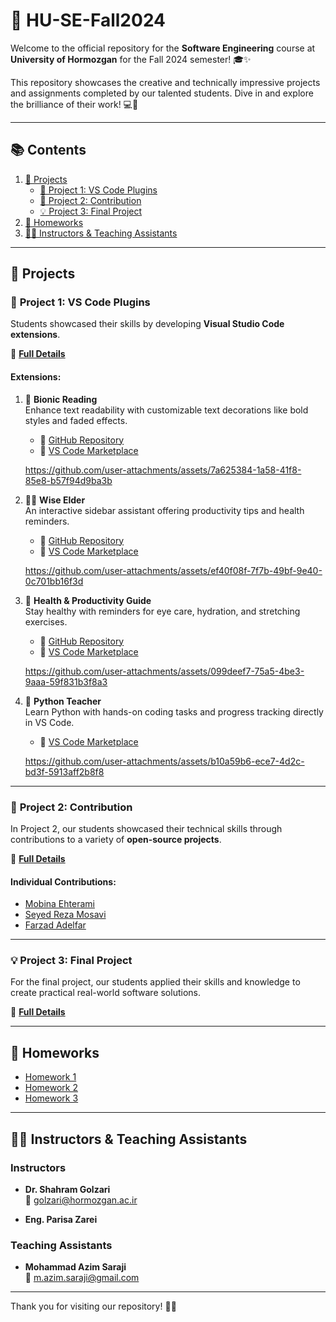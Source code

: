 # 🌟 **HU-SE-Fall2024**

Welcome to the official repository for the **Software Engineering** course at **University of Hormozgan** for the Fall 2024 semester! 🎓✨  

This repository showcases the creative and technically impressive projects and assignments completed by our talented students. Dive in and explore the brilliance of their work! 💻🚀  

---

## 📚 **Contents**

1. [🚀 Projects](#-projects)
   - [🎨 Project 1: VS Code Plugins](#-project-1-vs-code-plugins)
   - [🤝 Project 2: Contribution](#-project-2-contribution)
   - [💡 Project 3: Final Project](#-project-3-final-project)
2. [📂 Homeworks](#-homeworks)
3. [👨‍🏫 Instructors & Teaching Assistants](#-instructors--teaching-assistants)

---

## 🚀 **Projects**

### 🎨 **Project 1: VS Code Plugins**

Students showcased their skills by developing **Visual Studio Code extensions**.

📜 [**Full Details**](Projects/P1.pdf)

#### Extensions:

1. 📖 **Bionic Reading**  
   Enhance text readability with customizable text decorations like bold styles and faded effects.  
   - 📎 [GitHub Repository](https://github.com/alumen2101/bionic-reading-vsc-extension)  
   - 📎 [VS Code Marketplace](https://marketplace.visualstudio.com/items?itemName=SWE-G3.bionic)
     
   https://github.com/user-attachments/assets/7a625384-1a58-41f8-85e8-b57f94d9ba3b

2. 🧙‍♂️ **Wise Elder**  
   An interactive sidebar assistant offering productivity tips and health reminders.  
   - 📎 [GitHub Repository](https://github.com/AmirShakibafar/Wise-Man-Extension)  
   - 📎 [VS Code Marketplace](https://marketplace.visualstudio.com/items?itemName=Morids.morids)
     
   https://github.com/user-attachments/assets/ef40f08f-7f7b-49bf-9e40-0c701bb16f3d

3. 🌟 **Health & Productivity Guide**  
   Stay healthy with reminders for eye care, hydration, and stretching exercises.  
   - 📎 [GitHub Repository](https://github.com/srbmm/vscode_health_check)  
   - 📎 [VS Code Marketplace](https://marketplace.visualstudio.com/items?itemName=MohammadSohrabi.healthCheck)
  
   https://github.com/user-attachments/assets/099deef7-75a5-4be3-9aaa-59f831b3f8a3

4. 🐍 **Python Teacher**  
   Learn Python with hands-on coding tasks and progress tracking directly in VS Code.  
   - 📎 [VS Code Marketplace](https://marketplace.visualstudio.com/items?itemName=PythonTeacher.pythonteacher)

   https://github.com/user-attachments/assets/b10a59b6-ece7-4d2c-bd3f-5913aff2b8f8

---

### 🤝 **Project 2: Contribution**

In Project 2, our students showcased their technical skills through contributions to a variety of **open-source projects**.

📜 [**Full Details**](Projects/P2.pdf)

#### Individual Contributions:  
- [Mobina Ehterami](Project_2_Summary/Mobina_Ehterami.pdf)  
- [Seyed Reza Mosavi](Project_2_Summary/Seyed_Reza_Mosavi.pdf)  
- [Farzad Adelfar](Project_2_Summary/Farzad_Adelfar.pdf)  

---

### 💡 **Project 3: Final Project**

For the final project, our students applied their skills and knowledge to create practical real-world software solutions.

📜 [**Full Details**](Projects/P3.pdf)  

---

## 📂 **Homeworks**

- [Homework 1](Homeworks/HW1.pdf)  
- [Homework 2](Homeworks/HW2.pdf)  
- [Homework 3](Homeworks/HW3.pdf)  

---

## 👨‍🏫 **Instructors & Teaching Assistants**

### **Instructors**
- **Dr. Shahram Golzari**  
  📧 golzari@hormozgan.ac.ir  

- **Eng. Parisa Zarei**

### **Teaching Assistants**
- **Mohammad Azim Saraji**  
  📧 m.azim.saraji@gmail.com  

---

Thank you for visiting our repository! 🚀✨

